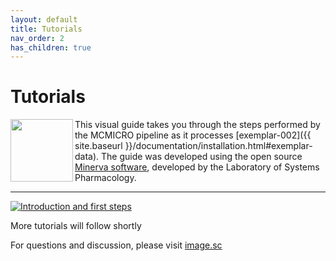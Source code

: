 ```yaml
---
layout: default
title: Tutorials
nav_order: 2
has_children: true
---
```


# Tutorials

<a href="pipeline-visual-guide.html"><img align="left" width="100" height="100" src="{{ site.baseurl }}/images/tutorials/vizguide.png"></a>
This visual guide takes you through the steps performed by the MCMICRO pipeline as it processes [exemplar-002]({{ site.baseurl }}/documentation/installation.html#exemplar-data). The guide was developed using the open source [Minerva software](https://www.cycif.org/software/minerva), developed by the Laboratory of Systems Pharmacology.

---

[![Introduction and first steps](https://img.youtube.com/vi/tLWMe_uJY9A/0.jpg)](https://youtu.be/tLWMe_uJY9A)

More tutorials will follow shortly

For questions and discussion, please visit [image.sc](https://forum.image.sc/tag/mcmicro)
